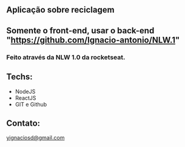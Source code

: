 ## Aplicação sobre reciclagem

## Somente o front-end, usar o back-end "https://github.com/Ignacio-antonio/NLW.1"

### Feito através da NLW 1.0 da rocketseat.

## Techs:
- NodeJS
- ReactJS
- GIT e Github

## Contato:
yignaciosd@gmail.com